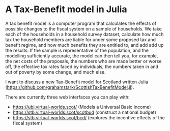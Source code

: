 # A Tax-Benefit model in Julia

A tax benefit model is a computer program that calculates the effects of possible changes to the fiscal system on a sample of households. We take each of the households in a household survey dataset, calculate how much tax the household members are liable for under some proposed tax and benefit regime, and how much benefits they are entitled to, and add add up the results. If the sample is representative of the population, and the modelling sufficiently accurate, the model can then tell you, for example, the net costs of the proposals, the numbers who are made better or worse off, the effective tax rates faced by individuals, the numbers taken in and out of poverty by some change, and much else.

I want to discuss a new Tax-Benefit model for Scotland written Julia (https://github.com/grahamstark/ScottishTaxBenefitModel.jl). 

There are currently three web interfaces you can play with:

* https://ubi.virtual-worlds.scot/ (Models a Universal Basic Income)
* https://stb.virtual-worlds.scot/scotbud (construct a national budget)
* https://stb.virtual-worlds.scot/bcd/ (explores the incentive effects of the fiscal system)
